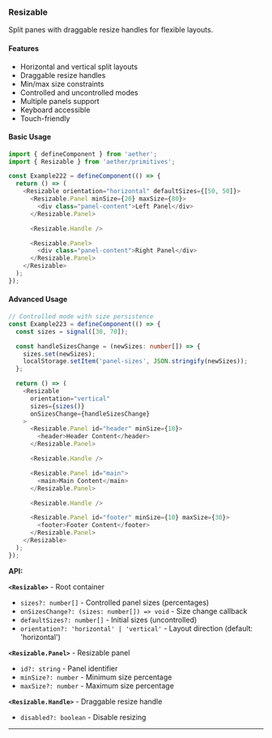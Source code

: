 ### Resizable

Split panes with draggable resize handles for flexible layouts.

#### Features

- Horizontal and vertical split layouts
- Draggable resize handles
- Min/max size constraints
- Controlled and uncontrolled modes
- Multiple panels support
- Keyboard accessible
- Touch-friendly

#### Basic Usage

```typescript
import { defineComponent } from 'aether';
import { Resizable } from 'aether/primitives';

const Example222 = defineComponent(() => {
  return () => (
    <Resizable orientation="horizontal" defaultSizes={[50, 50]}>
      <Resizable.Panel minSize={20} maxSize={80}>
        <div class="panel-content">Left Panel</div>
      </Resizable.Panel>

      <Resizable.Handle />

      <Resizable.Panel>
        <div class="panel-content">Right Panel</div>
      </Resizable.Panel>
    </Resizable>
  );
});
```

#### Advanced Usage

```typescript
// Controlled mode with size persistence
const Example223 = defineComponent(() => {
  const sizes = signal([30, 70]);

  const handleSizesChange = (newSizes: number[]) => {
    sizes.set(newSizes);
    localStorage.setItem('panel-sizes', JSON.stringify(newSizes));
  };

  return () => (
    <Resizable
      orientation="vertical"
      sizes={sizes()}
      onSizesChange={handleSizesChange}
    >
      <Resizable.Panel id="header" minSize={10}>
        <header>Header Content</header>
      </Resizable.Panel>

      <Resizable.Handle />

      <Resizable.Panel id="main">
        <main>Main Content</main>
      </Resizable.Panel>

      <Resizable.Handle />

      <Resizable.Panel id="footer" minSize={10} maxSize={30}>
        <footer>Footer Content</footer>
      </Resizable.Panel>
    </Resizable>
  );
});
```

**API:**

**`<Resizable>`** - Root container
- `sizes?: number[]` - Controlled panel sizes (percentages)
- `onSizesChange?: (sizes: number[]) => void` - Size change callback
- `defaultSizes?: number[]` - Initial sizes (uncontrolled)
- `orientation?: 'horizontal' | 'vertical'` - Layout direction (default: 'horizontal')

**`<Resizable.Panel>`** - Resizable panel
- `id?: string` - Panel identifier
- `minSize?: number` - Minimum size percentage
- `maxSize?: number` - Maximum size percentage

**`<Resizable.Handle>`** - Draggable resize handle
- `disabled?: boolean` - Disable resizing

---

